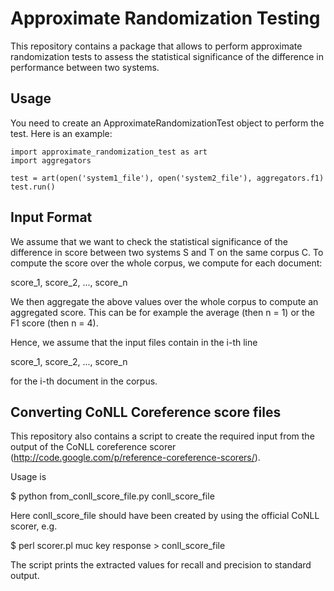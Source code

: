 Approximate Randomization Testing
======


This repository contains a package that allows to perform approximate randomization tests to assess the statistical significance of the difference in performance between two systems.

Usage
-----

You need to create an ApproximateRandomizationTest object to perform the test. Here is an example:

```
import approximate_randomization_test as art
import aggregators

test = art(open('system1_file'), open('system2_file'), aggregators.f1)
test.run()
```


Input Format
------------

We assume that we want to check the statistical significance of the difference in score between two systems S and T on the same corpus C. To compute the score over the whole corpus, we compute for each document:

score_1, score_2, ..., score_n

We then aggregate the above values over the whole corpus to compute an aggregated score. This can be for example the average (then n = 1) or the F1 score (then n = 4).

Hence, we assume that the input files contain in the i-th line

score_1, score_2, ..., score_n

for the i-th document in the corpus.

Converting CoNLL Coreference score files
----------------------------------------

This repository also contains a script to create the required input from the output of the CoNLL coreference scorer (http://code.google.com/p/reference-coreference-scorers/).

Usage is

$ python from_conll_score_file.py conll_score_file

Here conll_score_file should have been created by using the official CoNLL scorer, e.g.

$ perl scorer.pl muc key response > conll_score_file

The script prints the extracted values for recall and precision to standard output.
